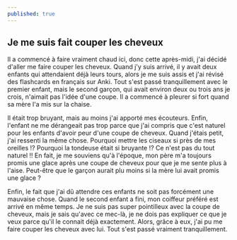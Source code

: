```yaml
---
published: true
---
```

## Je me suis fait couper les cheveux

Il a commencé à faire vraiment chaud ici, donc cette après-midi, j'ai décidé d'aller me faire couper les cheveux. Quand j'y suis arrivé, il y avait deux enfants qui attendaient déjà leurs tours, alors je me suis assis et j'ai révisé des flashcards en français sur Anki. Tout s'est passé tranquillement avec le premier enfant, mais le second garçon, qui avait environ deux ou trois ans je crois, n'aimait pas l'idée d'une coupe. Il a commencé à pleurer si fort quand sa mère l'a mis sur la chaise. 

Il était trop bruyant, mais au moins j'ai apporté mes écouteurs. Enfin, l'enfant ne me dérangeait pas trop parce que j'ai compris que c'est naturel pour les enfants d'avoir peur d'une coupe de cheveux. Quand j'étais petit, j'ai ressenti la même chose. Pourquoi mettre les ciseaux si près de mes oreilles !? Pourquoi la tondeuse était si bruyante !? Ce n'est pas du tout naturel !! En fait, je me souviens qu'à l'époque, mon père m'a toujours promis une glace après une coupe de cheveux pour que je me sente plus à l'aise. Peut-être que le garçon aurait plu moins si la mère lui avait promis une glace ? 

Enfin, le fait que j'ai dû attendre ces enfants ne soit pas forcément une mauvaise chose. Quand le second enfant a fini, mon coiffeur préféré est arrivé en même temps. Je ne suis pas super pointilleux avec la coupe de cheveux, mais je sais qu'avec ce mec-là, je ne dois pas expliquer ce que je veux parce qu'il le connait déjà exactement. Alors, grâce à eux, j'ai pu me faire couper les cheveux avec lui. Tout s'est passé vraiment tranquillement.

